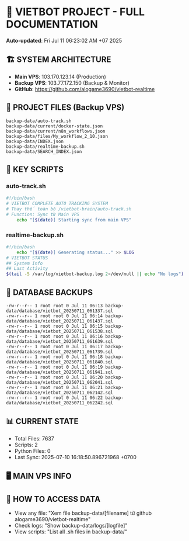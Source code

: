 # 🤖 VIETBOT PROJECT - FULL DOCUMENTATION
**Auto-updated**: Fri Jul 11 06:23:02 AM +07 2025

## 🏗️ SYSTEM ARCHITECTURE
- **Main VPS**: 103.170.123.14 (Production)
- **Backup VPS**: 103.77.172.150 (Backup & Monitor)
- **GitHub**: https://github.com/alogame3690/vietbot-realtime

## 📁 PROJECT FILES (Backup VPS)
```
backup-data/auto-track.sh
backup-data/current/docker-state.json
backup-data/current/n8n_workflows.json
backup-data/files/My_workflow_2_10.json
backup-data/INDEX.json
backup-data/realtime-backup.sh
backup-data/SEARCH_INDEX.json
```

## 🔧 KEY SCRIPTS
### auto-track.sh
```bash
#!/bin/bash
# VIETBOT COMPLETE AUTO TRACKING SYSTEM
# Thay thế toàn bộ /vietbot-brain/auto-track.sh
# Function: Sync từ Main VPS
    echo "[$(date)] Starting sync from main VPS"
```
### realtime-backup.sh
```bash
#!/bin/bash
    echo "[$(date)] Generating status..." >> $LOG
# VIETBOT STATUS
## System Info
## Last Activity
$(tail -5 /var/log/vietbot-backup.log 2>/dev/null || echo "No logs")
```

## 💾 DATABASE BACKUPS
```
-rw-r--r-- 1 root root 0 Jul 11 06:13 backup-data/database/vietbot_20250711_061337.sql
-rw-r--r-- 1 root root 0 Jul 11 06:14 backup-data/database/vietbot_20250711_061437.sql
-rw-r--r-- 1 root root 0 Jul 11 06:15 backup-data/database/vietbot_20250711_061538.sql
-rw-r--r-- 1 root root 0 Jul 11 06:16 backup-data/database/vietbot_20250711_061639.sql
-rw-r--r-- 1 root root 0 Jul 11 06:17 backup-data/database/vietbot_20250711_061739.sql
-rw-r--r-- 1 root root 0 Jul 11 06:18 backup-data/database/vietbot_20250711_061840.sql
-rw-r--r-- 1 root root 0 Jul 11 06:19 backup-data/database/vietbot_20250711_061941.sql
-rw-r--r-- 1 root root 0 Jul 11 06:20 backup-data/database/vietbot_20250711_062041.sql
-rw-r--r-- 1 root root 0 Jul 11 06:21 backup-data/database/vietbot_20250711_062142.sql
-rw-r--r-- 1 root root 0 Jul 11 06:22 backup-data/database/vietbot_20250711_062242.sql
```

## 📊 CURRENT STATE
- Total Files: 7637
- Scripts: 2
- Python Files: 0
- Last Sync: 2025-07-10 16:18:50.896721968 +0700

## 🖥️ MAIN VPS INFO


## 🚨 HOW TO ACCESS DATA
- View any file: "Xem file backup-data/[filename] từ github alogame3690/vietbot-realtime"
- Check logs: "Show backup-data/logs/[logfile]"
- View scripts: "List all .sh files in backup-data/"
